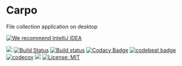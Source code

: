 Carpo
======

File collection application on desktop


[![We recommend IntelliJ IDEA](http://www.elegantobjects.org/intellij-idea.svg)](https://www.jetbrains.com/idea/)

[![](https://silverhetch.com:9082/app/rest/builds/buildType:Elizabeth_BuildLinux/statusIcon.svg)](https://github.com/LarryHsiao/Carpo)
[![Build Status](https://travis-ci.org/LarryHsiao/Carpo.svg?branch=development)](https://travis-ci.org/LarryHsiao/Carpo)
[![Build status](https://ci.appveyor.com/api/projects/status/0hcoitwcg8bcwtq1?svg=true)](https://ci.appveyor.com/project/LarryHsiao/carpo)
[![Codacy Badge](https://api.codacy.com/project/badge/Grade/45cc442001854df394b837ccf200d708)](https://app.codacy.com/app/LarryHsiao/Carpo?utm_source=github.com&utm_medium=referral&utm_content=LarryHsiao/Carpo&utm_campaign=Badge_Grade_Dashboard)
[![codebeat badge](https://codebeat.co/badges/eeb53840-0a45-44d7-b103-db144e3cf1a0)](https://codebeat.co/projects/github-com-larryhsiao-carpo-master)
[![codecov](https://codecov.io/gh/LarryHsiao/Carpo/branch/master/graph/badge.svg)](https://codecov.io/gh/LarryHsiao/Carpo)
[![](https://silverhetch.com:9100/api/project_badges/measure?project=CARPO_SONARQUBE_KEY&metric=alert_status)](https://silverhetch.com:9100/dashboard?id=CARPO_SONARQUBE_KEY)
[![License: MIT](https://img.shields.io/badge/License-MIT-green.svg)](https://opensource.org/licenses/MIT)